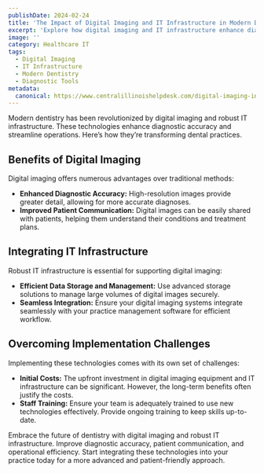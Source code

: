 ```yaml
---
publishDate: 2024-02-24
title: 'The Impact of Digital Imaging and IT Infrastructure in Modern Dentistry'
excerpt: 'Explore how digital imaging and IT infrastructure enhance diagnostic accuracy and streamline operations in modern dentistry.'
image: ''
category: Healthcare IT
tags:
  - Digital Imaging
  - IT Infrastructure
  - Modern Dentistry
  - Diagnostic Tools
metadata:
  canonical: https://www.centralillinoishelpdesk.com/digital-imaging-in-dentistry
---
```


Modern dentistry has been revolutionized by digital imaging and robust IT infrastructure. These technologies enhance diagnostic accuracy and streamline operations. Here’s how they’re transforming dental practices.

## Benefits of Digital Imaging

Digital imaging offers numerous advantages over traditional methods:

- **Enhanced Diagnostic Accuracy:** High-resolution images provide greater detail, allowing for more accurate diagnoses.
- **Improved Patient Communication:** Digital images can be easily shared with patients, helping them understand their conditions and treatment plans.

## Integrating IT Infrastructure 

Robust IT infrastructure is essential for supporting digital imaging:

- **Efficient Data Storage and Management:** Use advanced storage solutions to manage large volumes of digital images securely.
- **Seamless Integration:** Ensure your digital imaging systems integrate seamlessly with your practice management software for efficient workflow.

## Overcoming Implementation Challenges

Implementing these technologies comes with its own set of challenges:

- **Initial Costs:** The upfront investment in digital imaging equipment and IT infrastructure can be significant. However, the long-term benefits often justify the costs.
- **Staff Training:** Ensure your team is adequately trained to use new technologies effectively. Provide ongoing training to keep skills up-to-date.

Embrace the future of dentistry with digital imaging and robust IT infrastructure. Improve diagnostic accuracy, patient communication, and operational efficiency. Start integrating these technologies into your practice today for a more advanced and patient-friendly approach.